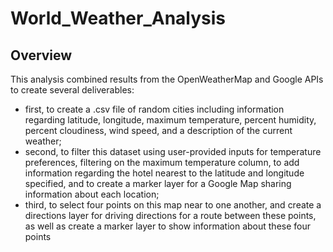 # World_Weather_Analysis

## Overview

This analysis combined results from the OpenWeatherMap and Google APIs to create several deliverables: 

  - first, to create a .csv file of random cities including information regarding latitude, longitude, maximum temperature, percent humidity, percent cloudiness, wind speed, and a description of the current weather;
  - second, to filter this dataset using user-provided inputs for temperature preferences, filtering on the maximum temperature column, to add information regarding the hotel nearest to the latitude and longitude specified, and to create a marker layer for a Google Map sharing information about each location;
  - third, to select four points on this map near to one another, and create a directions layer for driving directions for a route between these points, as well as create a marker layer to show information about these four points
